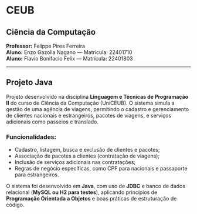 # CEUB

## Ciência da Computação

**Professor:** Felippe Pires Ferreira  
**Aluno:** Enzo Gazolla Nagano — Matrícula: 22401710  
**Aluno:** Flavio Bonifacio Felix — Matrícula: 22401803  

---

## Projeto Java

Projeto desenvolvido na disciplina **Linguagem e Técnicas de Programação II** do curso de Ciência da Computação (UniCEUB). O sistema simula a gestão de uma agência de viagens, permitindo o cadastro e gerenciamento de clientes nacionais e estrangeiros, pacotes de viagens, e serviços adicionais como passeios e translado.

### Funcionalidades:
- Cadastro, listagem, busca e exclusão de clientes e pacotes;
- Associação de pacotes a clientes (contratação de viagens);
- Inclusão de serviços adicionais nas contratações;
- Regras de negócio específicas, como CPF para nacionais e passaporte para estrangeiros.

O sistema foi desenvolvido em **Java**, com uso de **JDBC** e banco de dados relacional (**MySQL ou H2 para testes**), aplicando princípios de **Programação Orientada a Objetos** e boas práticas de estruturação de código.
